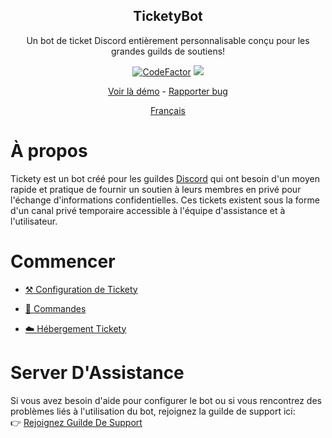<p align="center">
    <h2 align="center">TicketyBot</h2>
    <p align="center">Un bot de ticket Discord entièrement personnalisable conçu pour les grandes guilds de soutiens!
</p>
<p align="center">
    <a href="https://www.codefactor.io/repository/github/tommyshelby9121/ticketybot"><img src="https://www.codefactor.io/repository/github/tommyshelby9121/ticketybot/badge" alt="CodeFactor" /></a>
    <a href="https://app.fossa.com/projects/git%2Bgithub.com%2Ftommyshelby9121%2FTicketyBot?ref=badge_shield" alt="FOSSA Status"><img src="https://app.fossa.com/api/projects/git%2Bgithub.com%2Ftommyshelby9121%2FTicketyBot.svg?type=shield"/></a>
</p>
<p align="center">
    <a href="https://discord.gg/DDR3W3Xqjg">Voir là démo</a>
    -
    <a href="https://github.com/tommyshelby9121/TicketyBot/issues/new?assignees=&labels=&template=bug_report.md">Rapporter bug</a>
</p>
<p align="center">
    <a href="https://github.com/tommyshelby9121/TicketyBot/docs/fr/README.md">Français</a>
</p>

# À propos

Tickety est un bot créé pour les guildes [Discord](https://discord.com) qui ont besoin d'un moyen rapide et pratique de fournir un soutien à leurs membres en privé pour l'échange d'informations confidentielles. Ces tickets existent sous la forme d'un canal privé temporaire accessible à l'équipe d'assistance et à l'utilisateur.

# Commencer

- [⚒️ Configuration de Tickety](https://github.com/tommyshelby9121/TicketyBot/blob/master/docs/en/setup.md)

- [🤖 Commandes](https://github.com/tommyshelby9121/TicketyBot/blob/master/docs/en/commands.md)

- [☁️ Hébergement Tickety](https://github.com/tommyshelby9121/TicketyBot/blob/master/docs/en/hosting.md)

# Server D'Assistance

Si vous avez besoin d'aide pour configurer le bot ou si vous rencontrez des problèmes liés à l'utilisation du bot, rejoignez la guilde de support ici:\
👉 [Rejoignez Guilde De Support](https://discord.gg/WfEK97xKwV)